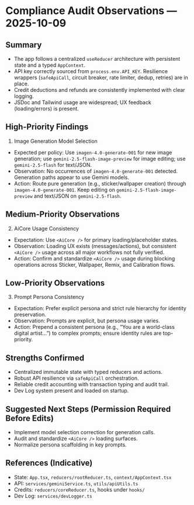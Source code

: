 # Compliance Audit Observations — 2025-10-09

## Summary
- The app follows a centralized `useReducer` architecture with persistent state and a typed `AppContext`.
- API key correctly sourced from `process.env.API_KEY`. Resilience wrappers (`safeApiCall`, circuit breaker, rate limiter, dedup, retries) are in place.
- Credit deductions and refunds are consistently implemented with clear logging.
- JSDoc and Tailwind usage are widespread; UX feedback (loading/errors) is present.

## High-Priority Findings
1) Image Generation Model Selection
- Expected per policy: Use `imagen-4.0-generate-001` for new image generation; use `gemini-2.5-flash-image-preview` for image editing; use `gemini-2.5-flash` for text/JSON.
- Observation: No occurrences of `imagen-4.0-generate-001` detected. Generation paths appear to use Gemini models.
- Action: Route pure generation (e.g., sticker/wallpaper creation) through `imagen-4.0-generate-001`. Keep editing on `gemini-2.5-flash-image-preview` and text/JSON on `gemini-2.5-flash`.

## Medium-Priority Observations
2) AiCore Usage Consistency
- Expectation: Use `<AiCore />` for primary loading/placeholder states.
- Observation: Loading UX exists (messages/actions), but consistent `<AiCore />` usage across all major workflows not fully verified.
- Action: Confirm and standardize `<AiCore />` usage during blocking operations across Sticker, Wallpaper, Remix, and Calibration flows.

## Low-Priority Observations
3) Prompt Persona Consistency
- Expectation: Prefer explicit persona and strict rule hierarchy for identity preservation.
- Observation: Prompts are explicit, but persona usage varies.
- Action: Prepend a consistent persona (e.g., “You are a world-class digital artist…”) to complex prompts; ensure identity rules are top-priority.

## Strengths Confirmed
- Centralized immutable state with typed reducers and actions.
- Robust API resilience via `safeApiCall` orchestration.
- Reliable credit accounting with transaction typing and audit trail.
- Dev Log system present and loaded on startup.

## Suggested Next Steps (Permission Required Before Edits)
- Implement model selection correction for generation calls.
- Audit and standardize `<AiCore />` loading surfaces.
- Normalize persona scaffolding in key prompts.

## References (Indicative)
- State: `App.tsx`, `reducers/rootReducer.ts`, `context/AppContext.tsx`
- API: `services/geminiService.ts`, `utils/apiUtils.ts`
- Credits: `reducers/coreReducer.ts`, hooks under `hooks/`
- Dev Log: `services/devLogger.ts`


